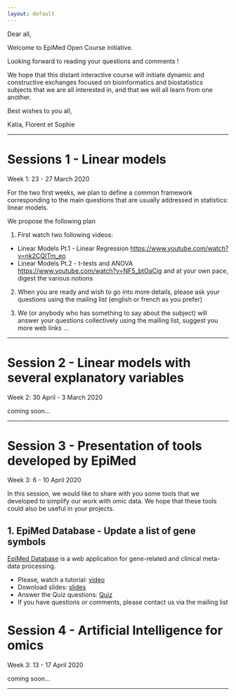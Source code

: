 ```yaml
---
layout: default
---
```


Dear all, 

Welcome to EpiMed Open Course initiative.

Looking forward to reading your questions and comments !

We hope that this distant interactive course will initiate dynamic and constructive exchanges focused on bioinformatics and biostatistics subjects that we are all interested in, and that we will all learn from one another.

Best wishes to you all,

Katia, Florent et Sophie

* * *

# Sessions 1 - Linear models

Week 1: 23 - 27 March 2020

For the two first weeks, we plan to define a common framework corresponding to the main questions that are usually addressed in statistics: linear models.

We propose the following plan
1. First watch two following videos: 
 - Linear Models Pt.1 - Linear Regression <a href="https://www.youtube.com/watch?v=nk2CQITm_eo" target="_blank">https://www.youtube.com/watch?v=nk2CQITm_eo</a>
 - Linear Models Pt.2 - t-tests and ANOVA <a href="https://www.youtube.com/watch?v=NF5_btOaCig" target="_blank">https://www.youtube.com/watch?v=NF5_btOaCig</a> 
and at your own pace, digest the various notions
 
2. When you are ready and wish to go into more details, please ask your questions using the mailing list (english or french as you prefer)

3. We (or anybody who has something to say about the subject) will answer your questions collectively using the mailing list, suggest you more web links …

* * *

# Session 2 - Linear models with several explanatory variables

Week 2: 30 April - 3 March 2020

coming soon...

* * *

# Session 3 - Presentation of tools developed by EpiMed

Week 3: 6 - 10 April 2020

In this session, we would like to share with you some tools that we developed to simplify our work with omic data. We hope that these tools could also be useful in your projects.

## 1. EpiMed Database - Update a list of gene symbols

<a href="http://epimed.univ-grenoble-alpes.fr/database/" target="_blank">EpiMed Database</a> is a web application for gene-related and clinical meta-data processing.

* Please, watch a tutorial: <a href="https://youtu.be/QBXUFVdreMk" target="_blank">video</a>
* Download slides: <a href="http://epimed.univ-grenoble-alpes.fr/downloads/epimed_open_course/EpiMed_Open_Course_update_gene_symbols_with_EpiMed_database.pdf" target="_blank">slides</a>
* Answer the Quiz questions: <a href="https://docs.google.com/forms/d/e/1FAIpQLSdtkCynPExJo3oFhmtnE-9Iwgx3SBI8zCXCREWshm6saKV1tQ/viewform?vc=0&c=0&w=1" target="_blank">Quiz</a>
* If you have questions or comments, please contact us via the mailing list

# Session 4 - Artificial Intelligence for omics

Week 3: 13 - 17 April 2020

coming soon...

* * *
